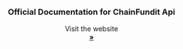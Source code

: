 <a name="readme-top"></a>

<!-- PROJECT LOGO -->
<br />
<div align="center">

  <h3 align="center">Official Documentation for ChainFundit Api</h3>

  <p align="center">
    Visit the website
    <br />
    <a href="https://chainfundit.com"><strong> »</strong></a>
  
  </p>
</div>

